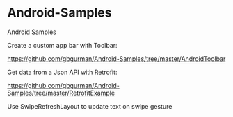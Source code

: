 # Android-Samples
Android Samples

Create a custom app bar with Toolbar:

https://github.com/gbgurman/Android-Samples/tree/master/AndroidToolbar

Get data from a Json API with Retrofit:

https://github.com/gbgurman/Android-Samples/tree/master/RetrofitExample

Use SwipeRefreshLayout to update text on swipe gesture
